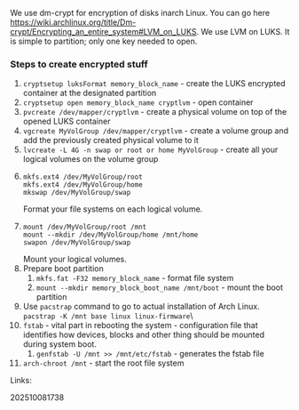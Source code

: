 We use dm-crypt for encryption of disks inarch Linux. You can go here https://wiki.archlinux.org/title/Dm-crypt/Encrypting_an_entire_system#LVM_on_LUKS. We use LVM on LUKS. It is simple to partition; only one key needed to open.

### Steps to create encrypted stuff
1) `cryptsetup luksFormat memory_block_name` - create the LUKS encrypted container at the designated partition
2) `cryptsetup open memory_block_name cryptlvm` - open container
3) `pvcreate /dev/mapper/cryptlvm` - create a physical volume on top of the opened LUKS container
4) `vgcreate MyVolGroup /dev/mapper/cryptlvm` - create a volume group  and add the previously created physical volume to it
5) `lvcreate -L 4G -n swap or root or home MyVolGroup` - create all your logical volumes on the volume group
6) ```
   mkfs.ext4 /dev/MyVolGroup/root
   mkfs.ext4 /dev/MyVolGroup/home
   mkswap /dev/MyVolGroup/swap
   ```
   Format your file systems on each logical volume.
7) ```
   mount /dev/MyVolGroup/root /mnt
   mount --mkdir /dev/MyVolGroup/home /mnt/home
   swapon /dev/MyVolGroup/swap
   ```
   Mount your logical volumes.
8) Prepare boot partition
	1) `mkfs.fat -F32 memory_block_name` - format file system
	2) `mount --mkdir memory_block_boot_name /mnt/boot` - mount the boot partition
9) Use `pacstrap` command to go to actual installation of Arch Linux.
		`pacstrap -K /mnt base linux linux-firmware`\
10) `fstab` - vital part in rebooting the system - configuration file that identifies how devices, blocks and other thing should be mounted during system boot.
	1) `genfstab -U /mnt >> /mnt/etc/fstab` - generates the fstab file
11) `arch-chroot /mnt` - start the root file system


Links:

202510081738

